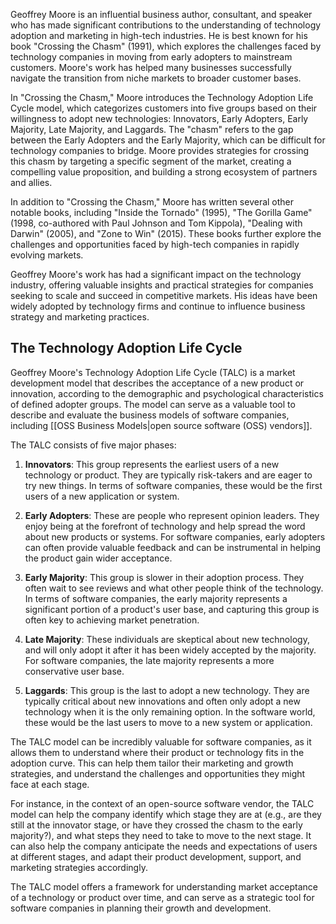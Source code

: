 Geoffrey Moore is an influential business author, consultant, and speaker who has made significant contributions to the understanding of technology adoption and marketing in high-tech industries. He is best known for his book "Crossing the Chasm" (1991), which explores the challenges faced by technology companies in moving from early adopters to mainstream customers. Moore's work has helped many businesses successfully navigate the transition from niche markets to broader customer bases.

In "Crossing the Chasm," Moore introduces the Technology Adoption Life Cycle model, which categorizes customers into five groups based on their willingness to adopt new technologies: Innovators, Early Adopters, Early Majority, Late Majority, and Laggards. The "chasm" refers to the gap between the Early Adopters and the Early Majority, which can be difficult for technology companies to bridge. Moore provides strategies for crossing this chasm by targeting a specific segment of the market, creating a compelling value proposition, and building a strong ecosystem of partners and allies.

In addition to "Crossing the Chasm," Moore has written several other notable books, including "Inside the Tornado" (1995), "The Gorilla Game" (1998, co-authored with Paul Johnson and Tom Kippola), "Dealing with Darwin" (2005), and "Zone to Win" (2015). These books further explore the challenges and opportunities faced by high-tech companies in rapidly evolving markets.

Geoffrey Moore's work has had a significant impact on the technology industry, offering valuable insights and practical strategies for companies seeking to scale and succeed in competitive markets. His ideas have been widely adopted by technology firms and continue to influence business strategy and marketing practices.

## The Technology Adoption Life Cycle

Geoffrey Moore's Technology Adoption Life Cycle (TALC) is a market development model that describes the acceptance of a new product or innovation, according to the demographic and psychological characteristics of defined adopter groups. The model can serve as a valuable tool to describe and evaluate the business models of software companies, including [[OSS Business Models|open source software (OSS) vendors]].

The TALC consists of five major phases:

1.  **Innovators**: This group represents the earliest users of a new technology or product. They are typically risk-takers and are eager to try new things. In terms of software companies, these would be the first users of a new application or system.
    
2.  **Early Adopters**: These are people who represent opinion leaders. They enjoy being at the forefront of technology and help spread the word about new products or systems. For software companies, early adopters can often provide valuable feedback and can be instrumental in helping the product gain wider acceptance.
    
3.  **Early Majority**: This group is slower in their adoption process. They often wait to see reviews and what other people think of the technology. In terms of software companies, the early majority represents a significant portion of a product's user base, and capturing this group is often key to achieving market penetration.
    
4.  **Late Majority**: These individuals are skeptical about new technology, and will only adopt it after it has been widely accepted by the majority. For software companies, the late majority represents a more conservative user base.
    
5.  **Laggards**: This group is the last to adopt a new technology. They are typically critical about new innovations and often only adopt a new technology when it is the only remaining option. In the software world, these would be the last users to move to a new system or application.

The TALC model can be incredibly valuable for software companies, as it allows them to understand where their product or technology fits in the adoption curve. This can help them tailor their marketing and growth strategies, and understand the challenges and opportunities they might face at each stage.

For instance, in the context of an open-source software vendor, the TALC model can help the company identify which stage they are at (e.g., are they still at the innovator stage, or have they crossed the chasm to the early majority?), and what steps they need to take to move to the next stage. It can also help the company anticipate the needs and expectations of users at different stages, and adapt their product development, support, and marketing strategies accordingly.

The TALC model offers a framework for understanding market acceptance of a technology or product over time, and can serve as a strategic tool for software companies in planning their growth and development.